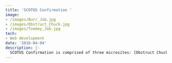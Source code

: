 ```yaml
---
title: 'SCOTUS Confirmation '
image:
- /images/Burr_Job.jpg
- /images/Obstruct_Chuck.jpg
- /images/Toomey_Job.jpg
tech:
- Web development
date: '2016-04-04'
description: |-
  SCOTUS Confirmation is comprised of three microsites: [Obstruct Chuck](https://web.archive.org/web/20160726183614/http://obstructchuck.com/), [Do Your Job Pat](https://web.archive.org/web/20211025001230/https://doyourjobpat.com/), and [Do Your Job Richard Burr](https://web.archive.org/web/20190801044837/http://doyourjobrichardburr.com/). I built all three sites with my rapid response template as frontends for CRM signup forms for state party engagement lists. I created a lazy load for youtube iframe on [Obstruct Chuck](https://web.archive.org/web/20160726183614/http://obstructchuck.com/) that allows for faster page load.
---
```


